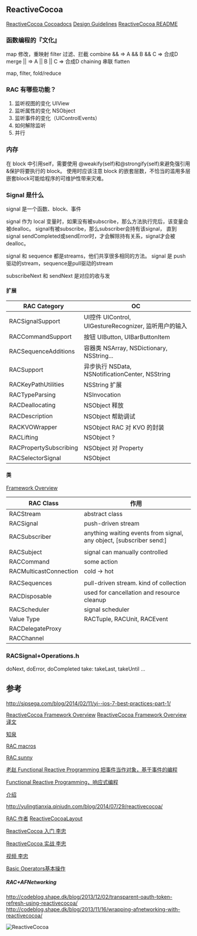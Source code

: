 ## ReactiveCocoa 

[ReactiveCocoa Cocoadocs](http://cocoadocs.org/docsets/ReactiveCocoa)
[Design Guidelines](https://github.com/ReactiveCocoa/ReactiveCocoa/blob/master/Documentation/DesignGuidelines.md)
[ReactiveCocoa README](https://github.com/ReactiveCocoa/ReactiveCocoa/blob/master/README.md)


### 函数编程的『文化』
map      修改，重映射
filter   过滤、拦截
combine  &&  =>  A && B && C => 合成D
merge    ||  =>  A || B || C => 合成D
chaining 串联
flatten

map, filter, fold/reduce

### RAC 有哪些功能？
1. 监听视图的变化 UIView
2. 监听属性的变化 NSObject
3. 监听事件的变化（UIControlEvents）
4. 如何解除监听
5. 并行

### 内存
在 block 中引用self，需要使用 @weakify(self)和@strongify(self)来避免强引用&保护将要执行的 block。
使用时应该注意 block 的嵌套层数，不恰当的滥用多层嵌套block可能给程序的可维护性带来灾难。


### Signal 是什么
signal 是一个函数、block、事件

signal 作为 local 变量时，如果没有被subscribe，那么方法执行完后，该变量会被dealloc。
signal有被subscribe，那么subscriber会持有该signal，
    直到signal sendCompleted或sendError时，才会解除持有关系，signal才会被dealloc。


signal 和 sequence 都是streams，他们共享很多相同的方法。
signal 是 push 驱动的stream，sequence是pull驱动的stream

subscribeNext 和 sendNext 是对应的收与发



#### 扩展
| RAC Category      |         OC         |
|-------------------|--------------------|
| RACSignalSupport  | UI控件 UIControl, UIGestureRecognizer, 监听用户的输入
| RACCommandSupport | 按钮 UIButton, UIBarButtonItem
| RACSequenceAdditions | 容器类 NSArray, NSDictionary, NSString...       
| RACSupport           | 异步执行 NSData, NSNotificationCenter, NSString
| RACKeyPathUtilities  | NSString 扩展
| RACTypeParsing  | NSInvocation
| RACDeallocating | NSObject 释放
| RACDescription  | NSObject 帮助调试 
| RACKVOWrapper   | NSObject RAC 对 KVO 的封装
| RACLifting      | NSObject ?
| RACPropertySubscribing | NSObject 对 Property
| RACSelectorSignal      | NSObject


#### 类
[Framework Overview](https://github.com/ReactiveCocoa/ReactiveCocoa/blob/master/Documentation/FrameworkOverview.md)

| RAC Class            |         作用       |
|----------------------|--------------------|
| RACStream            | abstract class
| RACSignal            | push-driven stream
| RACSubscriber        | anything waiting events from signal, any object<Subscriber>, [subscriber send:]
| |
| RACSubject           | signal can manually controlled
| RACCommand           | some action
| RACMulticastConnection| cold -> hot 
| |
| RACSequences         | pull-driven stream. kind of collection
| RACDisposable        | used for cancellation and resource cleanup
| RACScheduler         | signal scheduler
| Value Type           | RACTuple, RACUnit, RACEvent
| RACDelegateProxy
| RACChannel   



### RACSignal+Operations.h
doNext, doError, doCompleted
take: takeLast, takeUntil
...


## 参考

http://sjpsega.com/blog/2014/02/11/yi--ios-7-best-practices-part-1/


[ReactiveCocoa Framework Overview](https://github.com/ReactiveCocoa/ReactiveCocoa/blob/master/Documentation/FrameworkOverview.md)
[ReactiveCocoa Framework Overview 译文](http://blog.sina.com.cn/s/blog_6591f6a20101clhv.html)

[知泉](http://www.zhiquan.me/tags/Functional-Reactive-Programming/)

[RAC macros](http://blog.sunnyxx.com/2014/03/06/rac_1_macros/)

[RAC sunny](http://blog.sunnyxx.com/tags/Reactive%20Cocoa%20Tutorial/)

[老赵 Functional Reactive Programming 把事件当作对象，基于事件的编程](http://blog.zhaojie.me/2009/09/functional-reactive-programming-for-csharp.html)


[Functional Reactive Programming，响应式编程](http://blog.csdn.net/xdrt81y/article/details/30624469)

[介绍](http://nshipster.cn/reactivecocoa/)

http://yulingtianxia.qiniudn.com/blog/2014/07/29/reactivecocoa/

[RAC 作者](https://github.com/jspahrsummers/GroceryList)
[ReactiveCocoaLayout](https://github.com/ReactiveCocoa/ReactiveCocoaLayout)

[ReactiveCocoa 入门 李忠](http://limboy.me/ios/2013/12/27/reactivecocoa-2.html)

[ReactiveCocoa 实战 李忠](http://limboy.me/ios/2014/06/06/deep-into-reactivecocoa2.html)

[视频 李忠](http://www.infoq.com/cn/presentations/practice-of-reactivecocoa-in-huabanwang-client )

[Basic Operators基本操作](http://segmentfault.com/a/1190000000408492)
##### RAC+AFNetworking
http://codeblog.shape.dk/blog/2013/12/02/transparent-oauth-token-refresh-using-reactivecocoa/
http://codeblog.shape.dk/blog/2013/11/16/wrapping-afnetworking-with-reactivecocoa/

![ReactiveCocoa](http://limboy.me/image/FRP_ReactiveCocoa_large.png)